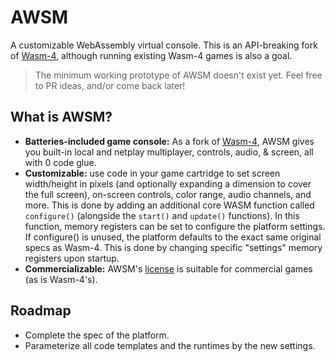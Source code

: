 # AWSM

A customizable WebAssembly virtual console. This is an API-breaking fork of [Wasm-4](https://github.com/aduros/wasm4), although running existing Wasm-4 games is also a goal.

> The minimum working prototype of AWSM doesn't exist yet. Feel free to PR ideas, and/or come back later!

## What is AWSM?
- **Batteries-included game console:** As a fork of [Wasm-4](https://github.com/aduros/wasm4),
  AWSM gives you built-in local and netplay multiplayer, controls, audio, & screen, all with 0 code glue.
- **Customizable:** use code in your game cartridge to set screen width/height in pixels (and optionally expanding a dimension to cover the full screen), on-screen controls, color range, audio channels, and more. This is done by adding an additional core WASM function called `configure()` (alongside the `start()` and `update()` functions). In this function, memory registers can be set to configure the platform settings. If configure() is unused, the platform defaults to the exact same original specs as Wasm-4.
  This is done by changing specific "settings" memory registers upon startup.
- **Commercializable:** AWSM's [license](./LICENSE) is suitable for commercial games (as is Wasm-4's).
  
## Roadmap
- Complete the spec of the platform.
- Parameterize all code templates and the runtimes by the new settings.
